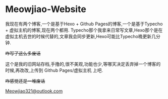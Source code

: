 # Meowjiao-Website
我现在有两个博客,一个是基于Hexo + Github Pages的博客,一个是基于Typecho + 虚拟主机的博客,现在两个都用.
Typecho那个我拿来日常写文章,Hexo那个是在虚拟主机去世的时候代替的,文章我会同步更新,Hexo可能比Typecho晚更新几分钟.

~~咋写了这么多废话~~

这个是我的旧网站存档,手撸的,很不美观,功能也少,等哪天决定丢弃掉一个博客的时候,再改改,上传到 Github Pages/虚拟主机 上吧.

~~咋感觉还是一堆废话~~

Meowjiao321@outlook.com